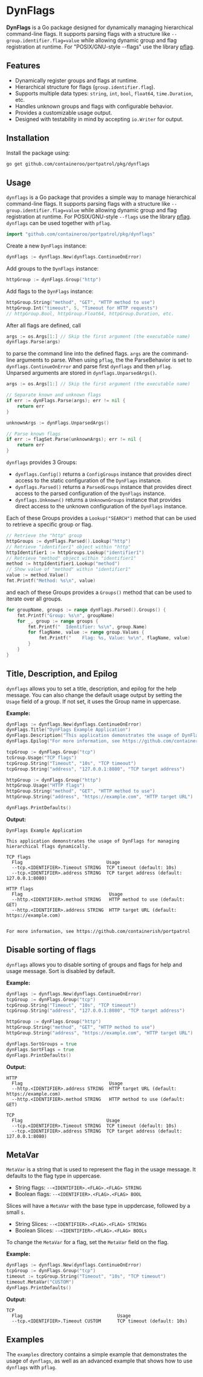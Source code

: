 # DynFlags

**DynFlags** is a Go package designed for dynamically managing hierarchical command-line flags. It supports parsing flags with a structure like `--group.identifier.flag=value` while allowing dynamic group and flag registration at runtime. For "POSIX/GNU-style --flags" use the library [pflag](https://github.com/spf13/pflag).

## Features

- Dynamically register groups and flags at runtime.
- Hierarchical structure for flags (`group.identifier.flag`).
- Supports multiple data types: `string`, `int`, `bool`, `float64`, `time.Duration`, etc.
- Handles unknown groups and flags with configurable behavior.
- Provides a customizable usage output.
- Designed with testability in mind by accepting `io.Writer` for output.

## Installation

Install the package using:

```bash
go get github.com/containeroo/portpatrol/pkg/dynflags
```

## Usage

`dynflags` is a Go package that provides a simple way to manage hierarchical command-line flags.
It supports parsing flags with a structure like `--group.identifier.flag=value` while allowing dynamic group and flag registration at runtime.
For POSIX/GNU-style `--flags` use the library [pflag](https://github.com/spf13/pflag). `dynflags` can be used together with `pflag`.

```go
import "github.com/containeroo/portpatrol/pkg/dynflags"
```

Create a new `DynFlags` instance:

```go
dynFlags := dynflags.New(dynflags.ContinueOnError)
```

Add groups to the `DynFlags` instance:

```go
httpGroup := dynFlags.Group("http")
```

Add flags to the `DynFlags` instance:

```go
httpGroup.String("method", "GET", "HTTP method to use")
httpGroup.Int("timeout", 5, "Timeout for HTTP requests")
// httpGroup.Bool, httpGroup.Float64, httpGroup.Duration, etc.
```

After all flags are defined, call

```go
args := os.Args[1:] // Skip the first argument (the executable name)
dynflags.Parse(args)
```

to parse the command line into the defined flags. `args` are the command-line arguments to parse.
When using `pflag`, the the ParseBehavior is set to `dynflags.ContinueOnError` and parse first `dynflags` and then `pflag`.
Unparsed arguments are stored in `dynflags.UnparsedArgs()`.

```go
args := os.Args[1:] // Skip the first argument (the executable name)

// Separate known and unknown flags
if err := dynFlags.Parse(args); err != nil {
    return err
}

unknownArgs := dynFlags.UnparsedArgs()

// Parse known flags
if err := flagSet.Parse(unknownArgs); err != nil {
    return err
}
```

`dynflags` provides 3 Groups:

- `dynflags.Config()` returns a `ConfigGroups` instance that provides direct access to the static configuration of the `DynFlags` instance.
- `dynflags.Parsed()` returns a `ParsedGroups` instance that provides direct access to the parsed configuration of the `DynFlags` instance.
- `dynflags.Unknown()` returns a `UnknownGroups` instance that provides direct access to the unknown configuration of the `DynFlags` instance.

Each of these Groups provides a `Lookup("SEARCH")` method that can be used to retrieve a specific group or flag.

```go
// Retrieve the "http" group
httpGroups := dynFlags.Parsed().Lookup("http")
// Retrieve "identifier1" object within "http"
httpIdentifier1 := httpGroups.Lookup("identifier1")
// Retrieve "method" object within "identifier1"
method := httpIdentifier1.Lookup("method")
// Show value of "method" within "identifier1"
value := method.Value()
fmt.Printf("Method: %s\n", value)
```

and each of these Groups provides a `Groups()` method that can be used to iterate over all groups.

```go
for groupName, groups := range dynFlags.Parsed().Groups() {
    fmt.Printf("Group: %s\n", groupName)
    for _, group := range groups {
        fmt.Printf("  Identifier: %s\n", group.Name)
        for flagName, value := range group.Values {
            fmt.Printf("    Flag: %s, Value: %v\n", flagName, value)
        }
    }
}
```

## Title, Description, and Epilog

`dynflags` allows you to set a title, description, and epilog for the help message.
You can also change the default usage output by setting the `Usage` field of a group. If not set, it uses the Group name in uppercase.

**Example:**

```go
dynFlags := dynflags.New(dynflags.ContinueOnError)
dynFlags.Title("DynFlags Example Application")
dynFlags.Description("This application demonstrates the usage of DynFlags for managing hierarchical flags dynamically.")
dynFlags.Epilog("For more information, see https://github.com/containerish/portpatrol")

tcpGroup := dynFlags.Group("tcp")
tcGroup.Usage("TCP flags")
tcpGroup.String("Timeout", "10s", "TCP timeout")
tcpGroup.String("address", "127.0.0.1:8080", "TCP target address")

httpGroup := dynFlags.Group("http")
httpGroup.Usage("HTTP flags")
httpGroup.String("method", "GET", "HTTP method to use")
httpGroup.String("address", "https://example.com", "HTTP target URL")

dynFlags.PrintDefaults()
```

**Output:**

```text
DynFlags Example Application

This application demonstrates the usage of DynFlags for managing hierarchical flags dynamically.

TCP flags
  Flag                               Usage
  --tcp.<IDENTIFIER>.Timeout STRING  TCP timeout (default: 10s)
  --tcp.<IDENTIFIER>.address STRING  TCP target address (default: 127.0.0.1:8080)

HTTP flags
  Flag                                Usage
  --http.<IDENTIFIER>.method STRING   HTTP method to use (default: GET)
  --http.<IDENTIFIER>.address STRING  HTTP target URL (default: https://example.com)


For more information, see https://github.com/containerish/portpatrol
```

## Disable sorting of flags

`dynflags` allows you to disable sorting of groups and flags for help and usage message. Sort is disabled by default.

**Example:**

```go
dynFlags := dynflags.New(dynflags.ContinueOnError)
tcpGroup := dynFlags.Group("tcp")
tcpGroup.String("Timeout", "10s", "TCP timeout")
tcpGroup.String("address", "127.0.0.1:8080", "TCP target address")

httpGroup := dynFlags.Group("http")
httpGroup.String("method", "GET", "HTTP method to use")
httpGroup.String("address", "https://example.com", "HTTP target URL")

dynFlags.SortGroups = true
dynFlags.SortFlags = true
dynFlags.PrintDefaults()
```

**Output:**

```text
HTTP
  Flag                                Usage
  --http.<IDENTIFIER>.address STRING  HTTP target URL (default: https://example.com)
  --http.<IDENTIFIER>.method STRING   HTTP method to use (default: GET)

TCP
  Flag                               Usage
  --tcp.<IDENTIFIER>.Timeout STRING  TCP timeout (default: 10s)
  --tcp.<IDENTIFIER>.address STRING  TCP target address (default: 127.0.0.1:8080)
```

## MetaVar

`MetaVar` is a string that is used to represent the flag in the usage message. It defaults to the flag type in uppercase.

- String flags: `--<IDENTIFIER>.<FLAG>.<FLAG> STRING`
- Boolean flags: `--<IDENTIFIER>.<FLAG>.<FLAG> BOOL`

Slices will have a `MetaVar` with the base type in uppdercase, followed by a small `s`.

- String Slices: `--<IDENTIFIER>.<FLAG>.<FLAG> STRINGs`
- Boolean Slices: `--<IDENTIFIER>.<FLAG>.<FLAG> BOOLs`

To change the `MetaVar` for a flag, set the `MetaVar` field on the flag.

**Example:**

```go
dynFlags := dynflags.New(dynflags.ContinueOnError)
tcpGroup := dynFlags.Group("tcp")
timeout := tcpGroup.String("Timeout", "10s", "TCP timeout")
timeout.MetaVar("CUSTOM")
dynFlags.PrintDefaults()
```

**Output:**

```text
TCP
  Flag                                   Usage
  --tcp.<IDENTIFIER>.Timeout CUSTOM      TCP timeout (default: 10s)
```

## Examples

The `examples` directory contains a simple example that demonstrates the usage of `dynflags`, as well as an advanced example that shows how to use `dynflags` with `pflag`.

